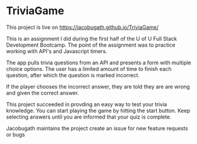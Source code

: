 # TriviaGame

This project is live on https://jacobugath.github.io/TriviaGame/

This is an assignment I did during the first half of the U of U Full Stack Development Bootcamp. The point of the assignment was to practice working with API's and Javascript timers. 

The app pulls trivia questions from an API and presents a form with multiple choice options. The user has a limited amount of time to finish each question, after which the question is marked incorrect. 

If the player chooses the incorrect answer, they are told they are are wrong and given the correct answer. 

This project succeeded in provding an easy way to test your trivia knowledge. You can start playing the game by hitting the start button. Keep selecting answers until you are informed that your quiz is complete. 

Jacobugath maintains the project create an issue for new feature requests or bugs
